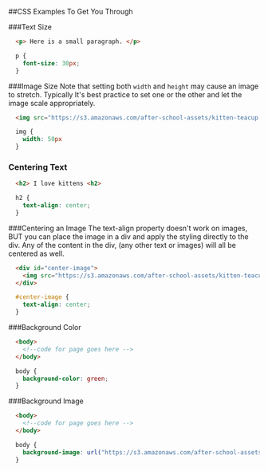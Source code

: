 ##CSS Examples To Get You Through

###Text Size

```html
  <p> Here is a small paragraph. </p>
```

```css
  p {
    font-size: 30px;
  }
```

###Image Size
Note that setting both `width` and `height` may cause an image to stretch. Typically It's best practice to set one or the other and let the image scale appropriately.
```html 
  <img src="https://s3.amazonaws.com/after-school-assets/kitten-teacup.jpg">
```
```css
  img {
    width: 50px
  }
```

### Centering Text

```html
  <h2> I love kittens <h2>
```

```css
  h2 {
    text-align: center;
  }
```

###Centering an Image
The text-align property doesn't work on images, BUT you can place the image in a div and apply the styling directly to the div. Any of the content in the div, (any other text or images) will all be centered as well.

```html
  <div id="center-image">
    <img src="https://s3.amazonaws.com/after-school-assets/kitten-teacup.jpg">
  </div>
```

```css
  #center-image {
    text-align: center;
  }
```

###Background Color

```html
  <body>
    <!--code for page goes here -->
  </body>
```

```css
  body {
    background-color: green;
  }
```

###Background Image
```html
  <body>
    <!--code for page goes here -->
  </body>
```

```css
  body {
    background-image: url("https://s3.amazonaws.com/after-school-assets/kitten-teacup.jpg");
  }
```